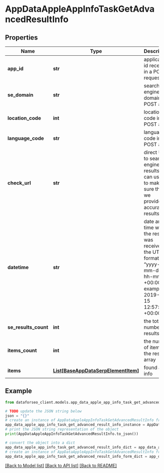 # AppDataAppleAppInfoTaskGetAdvancedResultInfo


## Properties

Name | Type | Description | Notes
------------ | ------------- | ------------- | -------------
**app_id** | **str** | application id received in a POST request | [optional] 
**se_domain** | **str** | search engine domain in a POST array | [optional] 
**location_code** | **int** | location code in a POST array | [optional] 
**language_code** | **str** | language code in a POST array | [optional] 
**check_url** | **str** | direct URL to search engine results you can use it to make sure that we provided accurate results | [optional] 
**datetime** | **str** | date and time when the result was received in the UTC format: “yyyy-mm-dd hh-mm-ss +00:00” example: 2019-11-15 12:57:46 +00:00 | [optional] 
**se_results_count** | **int** | the total number of results | [optional] 
**items_count** | **int** | the number of items in the results array | [optional] 
**items** | [**List[BaseAppDataSerpElementItem]**](BaseAppDataSerpElementItem.md) | found app info | [optional] 

## Example

```python
from dataforseo_client.models.app_data_apple_app_info_task_get_advanced_result_info import AppDataAppleAppInfoTaskGetAdvancedResultInfo

# TODO update the JSON string below
json = "{}"
# create an instance of AppDataAppleAppInfoTaskGetAdvancedResultInfo from a JSON string
app_data_apple_app_info_task_get_advanced_result_info_instance = AppDataAppleAppInfoTaskGetAdvancedResultInfo.from_json(json)
# print the JSON string representation of the object
print(AppDataAppleAppInfoTaskGetAdvancedResultInfo.to_json())

# convert the object into a dict
app_data_apple_app_info_task_get_advanced_result_info_dict = app_data_apple_app_info_task_get_advanced_result_info_instance.to_dict()
# create an instance of AppDataAppleAppInfoTaskGetAdvancedResultInfo from a dict
app_data_apple_app_info_task_get_advanced_result_info_form_dict = app_data_apple_app_info_task_get_advanced_result_info.from_dict(app_data_apple_app_info_task_get_advanced_result_info_dict)
```
[[Back to Model list]](../README.md#documentation-for-models) [[Back to API list]](../README.md#documentation-for-api-endpoints) [[Back to README]](../README.md)


